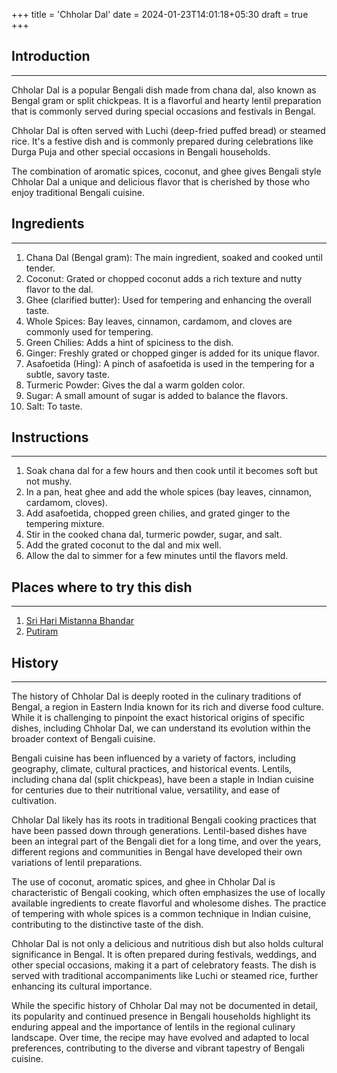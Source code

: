 +++
title = 'Chholar Dal'
date = 2024-01-23T14:01:18+05:30
draft = true
+++

## Introduction

---

Chholar Dal is a popular Bengali dish made from chana dal, also known as Bengal gram or split chickpeas. It is a flavorful and hearty lentil preparation that is commonly served during special occasions and festivals in Bengal.

Chholar Dal is often served with Luchi (deep-fried puffed bread) or steamed rice. It's a festive dish and is commonly prepared during celebrations like Durga Puja and other special occasions in Bengali households.

The combination of aromatic spices, coconut, and ghee gives Bengali style Chholar Dal a unique and delicious flavor that is cherished by those who enjoy traditional Bengali cuisine.

## Ingredients

---

1. Chana Dal (Bengal gram): The main ingredient, soaked and cooked until tender.
2. Coconut: Grated or chopped coconut adds a rich texture and nutty flavor to the dal.
3. Ghee (clarified butter): Used for tempering and enhancing the overall taste.
4. Whole Spices: Bay leaves, cinnamon, cardamom, and cloves are commonly used for tempering.
5. Green Chilies: Adds a hint of spiciness to the dish.
6. Ginger: Freshly grated or chopped ginger is added for its unique flavor.
7. Asafoetida (Hing): A pinch of asafoetida is used in the tempering for a subtle, savory taste.
8. Turmeric Powder: Gives the dal a warm golden color.
9. Sugar: A small amount of sugar is added to balance the flavors.
10. Salt: To taste.

## Instructions

---

1. Soak chana dal for a few hours and then cook until it becomes soft but not mushy.
2. In a pan, heat ghee and add the whole spices (bay leaves, cinnamon, cardamom, cloves).
3. Add asafoetida, chopped green chilies, and grated ginger to the tempering mixture.
4. Stir in the cooked chana dal, turmeric powder, sugar, and salt.
5. Add the grated coconut to the dal and mix well.
6. Allow the dal to simmer for a few minutes until the flavors meld.

## Places where to try this dish

---

1. [Sri Hari Mistanna Bhandar](https://maps.app.goo.gl/2SQMETYqYfHUhr3dA)
2. [Putiram](https://maps.app.goo.gl/KAZD3uYRv3CEsRvL7)

## History

---

The history of Chholar Dal is deeply rooted in the culinary traditions of Bengal, a region in Eastern India known for its rich and diverse food culture. While it is challenging to pinpoint the exact historical origins of specific dishes, including Chholar Dal, we can understand its evolution within the broader context of Bengali cuisine.

Bengali cuisine has been influenced by a variety of factors, including geography, climate, cultural practices, and historical events. Lentils, including chana dal (split chickpeas), have been a staple in Indian cuisine for centuries due to their nutritional value, versatility, and ease of cultivation.

Chholar Dal likely has its roots in traditional Bengali cooking practices that have been passed down through generations. Lentil-based dishes have been an integral part of the Bengali diet for a long time, and over the years, different regions and communities in Bengal have developed their own variations of lentil preparations.

The use of coconut, aromatic spices, and ghee in Chholar Dal is characteristic of Bengali cooking, which often emphasizes the use of locally available ingredients to create flavorful and wholesome dishes. The practice of tempering with whole spices is a common technique in Indian cuisine, contributing to the distinctive taste of the dish.

Chholar Dal is not only a delicious and nutritious dish but also holds cultural significance in Bengal. It is often prepared during festivals, weddings, and other special occasions, making it a part of celebratory feasts. The dish is served with traditional accompaniments like Luchi or steamed rice, further enhancing its cultural importance.

While the specific history of Chholar Dal may not be documented in detail, its popularity and continued presence in Bengali households highlight its enduring appeal and the importance of lentils in the regional culinary landscape. Over time, the recipe may have evolved and adapted to local preferences, contributing to the diverse and vibrant tapestry of Bengali cuisine.
